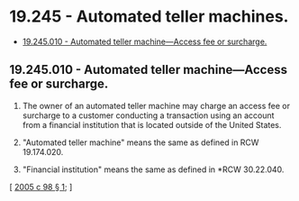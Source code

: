 # 19.245 - Automated teller machines.
* [19.245.010 - Automated teller machine—Access fee or surcharge.](#19245010---automated-teller-machineaccess-fee-or-surcharge)
## 19.245.010 - Automated teller machine—Access fee or surcharge.
1. The owner of an automated teller machine may charge an access fee or surcharge to a customer conducting a transaction using an account from a financial institution that is located outside of the United States.

2. "Automated teller machine" means the same as defined in RCW 19.174.020.

3. "Financial institution" means the same as defined in *RCW 30.22.040.

\[ [2005 c 98 § 1](http://lawfilesext.leg.wa.gov/biennium/2005-06/Pdf/Bills/Session%20Laws/House/1138.SL.pdf?cite=2005%20c%2098%20§%201); \]

